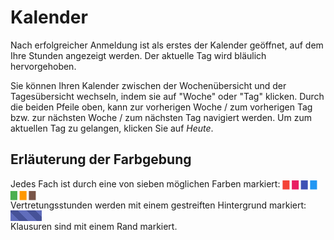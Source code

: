 # Kalender

Nach erfolgreicher Anmeldung ist als erstes der Kalender geöffnet, auf dem Ihre Stunden angezeigt werden. Der aktuelle Tag wird bläulich hervorgehoben.

Sie können Ihren Kalender zwischen der Wochenübersicht und der Tagesübersicht wechseln, indem sie auf "Woche" oder "Tag" klicken. Durch die beiden Pfeile oben, kann zur vorherigen Woche / zum vorherigen Tag bzw. zur nächsten Woche / zum nächsten Tag navigiert werden. Um zum aktuellen Tag zu gelangen, klicken Sie auf _Heute_.

## Erläuterung der Farbgebung

Jedes Fach ist durch eine von sieben möglichen Farben markiert: <span style="color: #F44336">▇</span> <span style="color: #E91E63">▇</span> <span style="color: #3F51B5">▇</span> <span style="color: #2196F3">▇</span> <span style="color: #4CAF50">▇</span> <span style="color: #FF9800">▇</span> <span style="color: #795548">▇</span>  
Vertretungsstunden werden mit einem gestreiften Hintergrund markiert: <span style="display: inline-block; width: 50px; color: transparent; background: repeating-linear-gradient(45deg, #606dbc, #606dbc 10px, #465298 10px, #465298 20px)">▇</span>  
Klausuren sind mit einem Rand markiert.